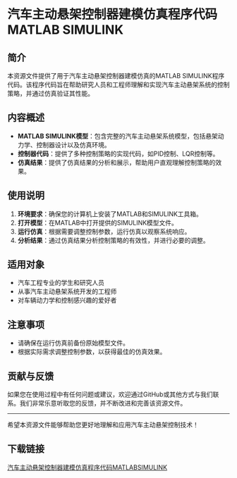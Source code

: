 # 汽车主动悬架控制器建模仿真程序代码MATLAB SIMULINK

## 简介
本资源文件提供了用于汽车主动悬架控制器建模仿真的MATLAB SIMULINK程序代码。该程序代码旨在帮助研究人员和工程师理解和实现汽车主动悬架系统的控制策略，并通过仿真验证其性能。

## 内容概述
- **MATLAB SIMULINK模型**：包含完整的汽车主动悬架系统模型，包括悬架动力学、控制器设计以及仿真环境。
- **控制器代码**：提供了多种控制策略的实现代码，如PID控制、LQR控制等。
- **仿真结果**：提供了仿真结果的分析和展示，帮助用户直观理解控制策略的效果。

## 使用说明
1. **环境要求**：确保您的计算机上安装了MATLAB和SIMULINK工具箱。
2. **打开模型**：在MATLAB中打开提供的SIMULINK模型文件。
3. **运行仿真**：根据需要调整控制参数，运行仿真以观察系统响应。
4. **分析结果**：通过仿真结果分析控制策略的有效性，并进行必要的调整。

## 适用对象
- 汽车工程专业的学生和研究人员
- 从事汽车主动悬架系统开发的工程师
- 对车辆动力学和控制感兴趣的爱好者

## 注意事项
- 请确保在运行仿真前备份原始模型文件。
- 根据实际需求调整控制参数，以获得最佳的仿真效果。

## 贡献与反馈
如果您在使用过程中有任何问题或建议，欢迎通过GitHub或其他方式与我们联系。我们非常乐意听取您的反馈，并不断改进和完善该资源文件。

---

希望本资源文件能够帮助您更好地理解和应用汽车主动悬架控制技术！

## 下载链接

[汽车主动悬架控制器建模仿真程序代码MATLABSIMULINK](https://pan.quark.cn/s/e061cc7cc98b)